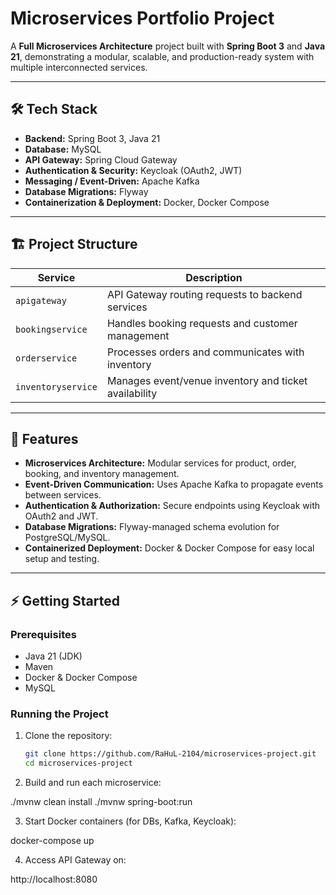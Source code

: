 # Microservices Portfolio Project

A **Full Microservices Architecture** project built with **Spring Boot 3** and **Java 21**, demonstrating a modular, scalable, and production-ready system with multiple interconnected services.

---

## 🛠️ Tech Stack

- **Backend:** Spring Boot 3, Java 21  
- **Database:** MySQL  
- **API Gateway:** Spring Cloud Gateway  
- **Authentication & Security:** Keycloak (OAuth2, JWT)  
- **Messaging / Event-Driven:** Apache Kafka  
- **Database Migrations:** Flyway  
- **Containerization & Deployment:** Docker, Docker Compose  
 

---

## 🏗️ Project Structure

| Service | Description |
|---------|-------------|
| `apigateway` | API Gateway routing requests to backend services |
| `bookingservice` | Handles booking requests and customer management |
| `orderservice` | Processes orders and communicates with inventory |
| `inventoryservice` | Manages event/venue inventory and ticket availability |

---

## 🚀 Features

- **Microservices Architecture:** Modular services for product, order, booking, and inventory management.  
- **Event-Driven Communication:** Uses Apache Kafka to propagate events between services.  
- **Authentication & Authorization:** Secure endpoints using Keycloak with OAuth2 and JWT.  
- **Database Migrations:** Flyway-managed schema evolution for PostgreSQL/MySQL.  
- **Containerized Deployment:** Docker & Docker Compose for easy local setup and testing.  

---

## ⚡ Getting Started

### Prerequisites

- Java 21 (JDK)
- Maven
- Docker & Docker Compose
-  MySQL


### Running the Project

1. Clone the repository:
   ```bash
   git clone https://github.com/RaHuL-2104/microservices-project.git
   cd microservices-project
2. Build and run each microservice:

./mvnw clean install
./mvnw spring-boot:run


3. Start Docker containers (for DBs, Kafka, Keycloak):

docker-compose up


4. Access API Gateway on:

http://localhost:8080
